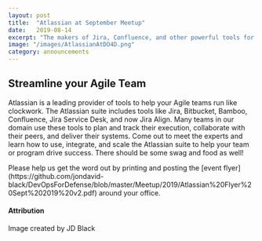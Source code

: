 ```yaml
---
layout: post
title:  "Atlassian at September Meetup"
date:   2019-08-14
excerpt: "The makers of Jira, Confluence, and other powerful tools for Agile teams."
image: "/images/AtlassianAtDO4D.png"
category: announcements
---
```


## Streamline your Agile Team
Atlassian is a leading provider of tools to help your Agile teams run like clockwork.  The Atlassian suite includes tools like Jira, Bitbucket, Bamboo, Confluence, Jira Service Desk, and now Jira Align.  Many teams in our domain use these tools to plan and track their execution, collaborate with their peers, and deliver their systems.  Come out to meet the experts and learn how to use, integrate, and scale the Atlassian suite to help your team or program drive success.  There should be some swag and food as well!

<div class="box" markdown="1">
Please help us get the word out by printing and posting the [event flyer](https://github.com/jondavid-black/DevOpsForDefense/blob/master/Meetup/2019/Atlassian%20Flyer%20Sept%202019%20v2.pdf) around your office.
</div>

#### Attribution

Image created by JD Black